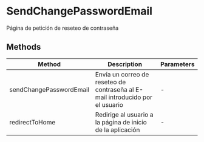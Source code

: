 # SendChangePasswordEmail

Página de petición de reseteo de contraseña

## Methods

<!-- @vuese:SendChangePasswordEmail:methods:start -->
|Method|Description|Parameters|
|---|---|---|
|sendChangePasswordEmail|Envía un correo de reseteo de contraseña al E-mail introducido por el usuario|-|
|redirectToHome|Redirige al usuario a la página de inicio de la aplicación|-|

<!-- @vuese:SendChangePasswordEmail:methods:end -->


